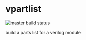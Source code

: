 
# vpartlist 
![master build status](https://travis-ci.org/giang12/vpartlist.svg?branch=master)

build a parts list for a verilog module

